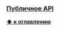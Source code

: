 <a name="публичное_api"></a>

### [Публичное API](docs/[RU]/api[RU].md)


**[⬆ к оглавлению](#Оглавление)**

